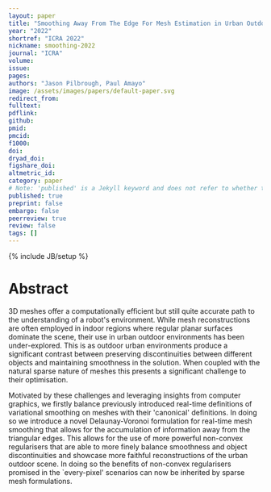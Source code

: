 ```yaml
---
layout: paper
title: "Smoothing Away From The Edge For Mesh Estimation in Urban Outdoor Environments."
year: "2022"
shortref: "ICRA 2022"
nickname: smoothing-2022
journal: "ICRA"
volume: 
issue: 
pages: 
authors: "Jason Pilbrough, Paul Amayo"
image: /assets/images/papers/default-paper.svg
redirect_from: 
fulltext:
pdflink: 
github: 
pmid: 
pmcid: 
f1000: 
doi: 
dryad_doi:
figshare_doi: 
altmetric_id: 
category: paper
# Note: 'published' is a Jekyll keyword and does not refer to whether the paper is published, but rather to whether this Markdown should be part of the rendered site.
published: true
preprint: false
embargo: false	
peerreview: true
review: false
tags: []
---
```

{% include JB/setup %}

# Abstract 

3D meshes offer a computationally efficient but still quite accurate path to the understanding of a robot's environment. While mesh reconstructions are often employed in indoor regions where regular planar surfaces dominate the scene, their use in urban outdoor environments has been under-explored.  This is as outdoor urban environments produce a significant contrast between preserving discontinuities between different objects and maintaining smoothness in the solution. When coupled with the natural sparse nature of meshes this presents a significant challenge to their optimisation.
    
Motivated by these challenges and leveraging insights from computer graphics, we firstly balance previously introduced real-time definitions of variational smoothing on meshes with their 'canonical' definitions. In doing so we introduce a novel Delaunay-Voronoi formulation for real-time mesh smoothing that allows for the accumulation of information away from the triangular edges. This allows for the use of more powerful non-convex regularisers that are able to more finely balance smoothness and object discontinuities and showcase more faithful reconstructions of the urban outdoor scene. In doing so the benefits of non-convex regularisers promised in the `every-pixel' scenarios can now be inherited by sparse mesh formulations.
